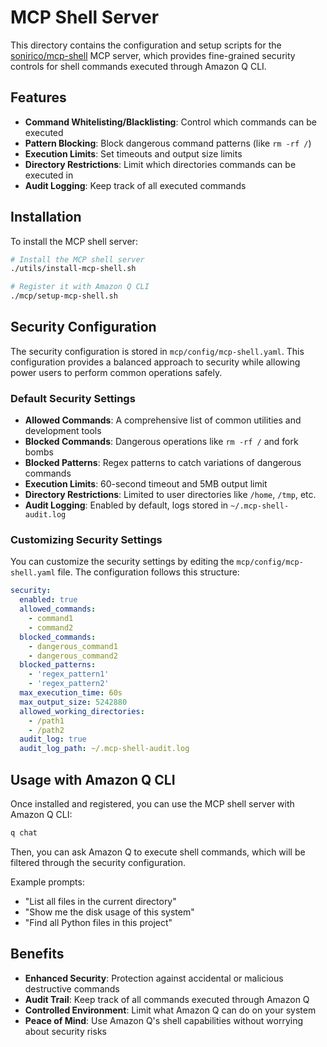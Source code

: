 # MCP Shell Server

This directory contains the configuration and setup scripts for the [sonirico/mcp-shell](https://github.com/sonirico/mcp-shell) MCP server, which provides fine-grained security controls for shell commands executed through Amazon Q CLI.

## Features

- **Command Whitelisting/Blacklisting**: Control which commands can be executed
- **Pattern Blocking**: Block dangerous command patterns (like `rm -rf /`)
- **Execution Limits**: Set timeouts and output size limits
- **Directory Restrictions**: Limit which directories commands can be executed in
- **Audit Logging**: Keep track of all executed commands

## Installation

To install the MCP shell server:

```bash
# Install the MCP shell server
./utils/install-mcp-shell.sh

# Register it with Amazon Q CLI
./mcp/setup-mcp-shell.sh
```

## Security Configuration

The security configuration is stored in `mcp/config/mcp-shell.yaml`. This configuration provides a balanced approach to security while allowing power users to perform common operations safely.

### Default Security Settings

- **Allowed Commands**: A comprehensive list of common utilities and development tools
- **Blocked Commands**: Dangerous operations like `rm -rf /` and fork bombs
- **Blocked Patterns**: Regex patterns to catch variations of dangerous commands
- **Execution Limits**: 60-second timeout and 5MB output limit
- **Directory Restrictions**: Limited to user directories like `/home`, `/tmp`, etc.
- **Audit Logging**: Enabled by default, logs stored in `~/.mcp-shell-audit.log`

### Customizing Security Settings

You can customize the security settings by editing the `mcp/config/mcp-shell.yaml` file. The configuration follows this structure:

```yaml
security:
  enabled: true
  allowed_commands:
    - command1
    - command2
  blocked_commands:
    - dangerous_command1
    - dangerous_command2
  blocked_patterns:
    - 'regex_pattern1'
    - 'regex_pattern2'
  max_execution_time: 60s
  max_output_size: 5242880
  allowed_working_directories:
    - /path1
    - /path2
  audit_log: true
  audit_log_path: ~/.mcp-shell-audit.log
```

## Usage with Amazon Q CLI

Once installed and registered, you can use the MCP shell server with Amazon Q CLI:

```bash
q chat
```

Then, you can ask Amazon Q to execute shell commands, which will be filtered through the security configuration.

Example prompts:
- "List all files in the current directory"
- "Show me the disk usage of this system"
- "Find all Python files in this project"

## Benefits

- **Enhanced Security**: Protection against accidental or malicious destructive commands
- **Audit Trail**: Keep track of all commands executed through Amazon Q
- **Controlled Environment**: Limit what Amazon Q can do on your system
- **Peace of Mind**: Use Amazon Q's shell capabilities without worrying about security risks